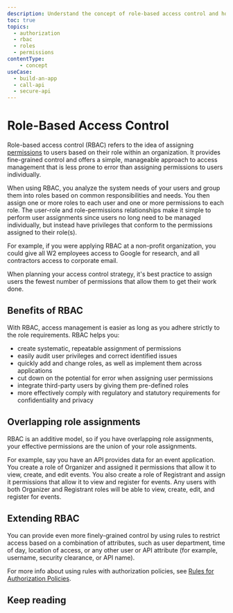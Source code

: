 ```yaml
---
description: Understand the concept of role-based access control and how it applies in Auth0.
toc: true
topics:
  - authorization
  - rbac
  - roles
  - permissions
contentType: 
    - concept
useCase:
  - build-an-app
  - call-api
  - secure-api
---
```

# Role-Based Access Control

Role-based access control (RBAC) refers to the idea of assigning [permissions](/authorization/concepts/permissions) to users based on their role within an organization. It provides fine-grained control and offers a simple, manageable approach to access management that is less prone to error than assigning permissions to users individually.

When using RBAC, you analyze the system needs of your users and group them into roles based on common responsibilities and needs. You then assign one or more roles to each user and one or more permissions to each role. The user-role and role-permissions relationships make it simple to perform user assignments since users no long need to be managed individually, but instead have privileges that conform to the permissions assigned to their role(s). 

For example, if you were applying RBAC at a non-profit organization, you could give all W2 employees access to Google for research, and all contractors access to corporate email.

When planning your access control strategy, it's best practice to assign users the fewest number of permissions that allow them to get their work done.

## Benefits of RBAC

With RBAC, access management is easier as long as you adhere strictly to the role requirements. RBAC helps you:

* create systematic, repeatable assignment of permissions
* easily audit user privileges and correct identified issues
* quickly add and change roles, as well as implement them across applications
* cut down on the potential for error when assigning user permissions
* integrate third-party users by giving them pre-defined roles
* more effectively comply with regulatory and statutory requirements for confidentiality and privacy

## Overlapping role assignments

RBAC is an additive model, so if you have overlapping role assignments, your effective permissions are the union of your role assignments.

For example, say you have an API provides data for an event application. You create a role of Organizer and assigned it permissions that allow it to view, create, and edit events. You also create a role of Registrant and assign it permissions that allow it to view and register for events. Any users with both Organizer and Registrant roles will be able to view, create, edit, and register for events.

## Extending RBAC 

You can provide even more finely-grained control by using rules to restrict access based on a combination of attributes, such as user department, time of day, location of access, or any other user or API attribute (for example, username, security clearance, or API name).

For more info about using rules with authorization policies, see [Rules for Authorization Policies](/authorization/concepts/authz-rules).

## Keep reading

